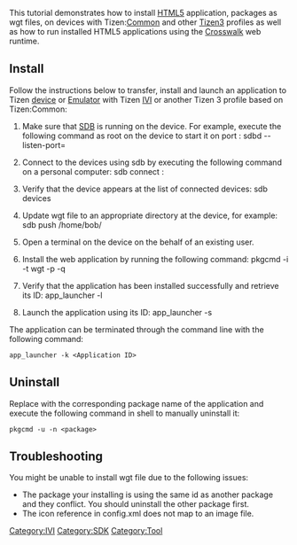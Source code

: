 This tutorial demonstrates how to install [HTML5](HTML5 "wikilink")
application, packages as wgt files, on devices with
Tizen:[Common](Common "wikilink") and other [Tizen3](Tizen3 "wikilink")
profiles as well as how to run installed HTML5 applications using the
[Crosswalk](Crosswalk "wikilink") web runtime.

Install
-------

Follow the instructions below to transfer, install and launch an
application to Tizen [device](device "wikilink") or
[Emulator](Emulator "wikilink") with Tizen [IVI](IVI "wikilink") or
another Tizen 3 profile based on Tizen:Common:

1.  Make sure that [SDB](SDB "wikilink") is running on the device. For
    example, execute the following command as root on the device to
    start it on port <port>:
        sdbd --listen-port=<port>

2.  Connect to the devices using sdb by executing the following command
    on a personal computer:
        sdb connect <IP of the Tizen device>:<port>

3.  Verify that the device appears at the list of connected devices:
        sdb devices

4.  Update wgt file to an appropriate directory at the device, for
    example:
        sdb push <wgt file> /home/bob/

5.  Open a terminal on the device on the behalf of an existing user.
6.  Install the web application by running the following command:
        pkgcmd -i -t wgt -p <wgt file> -q

7.  Verify that the application has been installed successfully and
    retrieve its ID:
        app_launcher -l

8.  Launch the application using its ID:
        app_launcher -s <Application ID>

The application can be terminated through the command line with the
following command:

    app_launcher -k <Application ID>

Uninstall
---------

Replace <package> with the corresponding package name of the application
and execute the following command in shell to manually uninstall it:

    pkgcmd -u -n <package>

Troubleshooting
---------------

You might be unable to install wgt file due to the following issues:

-   The package your installing is using the same id as another package
    and they conflict. You should uninstall the other package first.
-   The icon reference in config.xml does not map to an image file.

[Category:IVI](Category:IVI "wikilink")
[Category:SDK‏‎](Category:SDK‏‎ "wikilink")
[Category:Tool](Category:Tool "wikilink")
